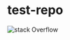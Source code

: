 # test-repo

![stack Overflow](https://drive.google.com/file/d/1zRaFDXcS2mgxwg14CbChUWYvgyiNkU_H/uc?usp=drivesdk)
